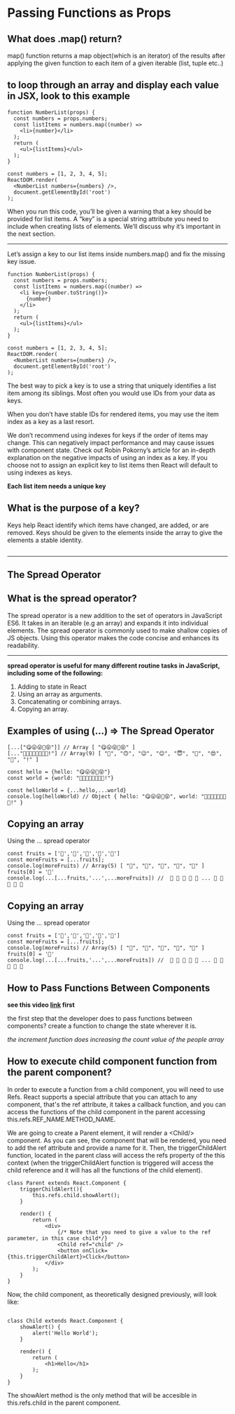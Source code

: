 # Passing Functions as Props

## What does .map() return?
map() function returns a map object(which is an iterator) of the results after applying the given function to each item of a given iterable (list, tuple etc..)

## to loop through an array and display each value in JSX, look to this example

~~~
function NumberList(props) {
  const numbers = props.numbers;
  const listItems = numbers.map((number) =>
    <li>{number}</li>
  );
  return (
    <ul>{listItems}</ul>
  );
}

const numbers = [1, 2, 3, 4, 5];
ReactDOM.render(
  <NumberList numbers={numbers} />,
  document.getElementById('root')
);
~~~
When you run this code, you’ll be given a warning that a key should be provided for list items. A “key” is a special string attribute you need to include when creating lists of elements. We’ll discuss why it’s important in the next section.

___
Let’s assign a key to our list items inside numbers.map() and fix the missing key issue.
~~~
function NumberList(props) {
  const numbers = props.numbers;
  const listItems = numbers.map((number) =>
    <li key={number.toString()}>
      {number}
    </li>
  );
  return (
    <ul>{listItems}</ul>
  );
}

const numbers = [1, 2, 3, 4, 5];
ReactDOM.render(
  <NumberList numbers={numbers} />,
  document.getElementById('root')
);
~~~



The best way to pick a key is to use a string that uniquely identifies a list item among its siblings. Most often you would use IDs from your data as keys.

When you don’t have stable IDs for rendered items, you may use the item index as a key as a last resort.

We don’t recommend using indexes for keys if the order of items may change. This can negatively impact performance and may cause issues with component state. Check out Robin Pokorny’s article for an in-depth explanation on the negative impacts of using an index as a key. If you choose not to assign an explicit key to list items then React will default to using indexes as keys.

**Each list item needs a unique key**

## What is the purpose of a key?

Keys help React identify which items have changed, are added, or are removed. Keys should be given to the elements inside the array to give the elements a stable identity.


~~~
~~~
___

## **The Spread Operator**

## What is the spread operator?


The spread operator is a new addition to the set of operators in JavaScript ES6. It takes in an iterable (e.g an array) and expands it into individual elements. The spread operator is commonly used to make shallow copies of JS objects. Using this operator makes the code concise and enhances its readability.

---

**spread operator is useful for many different routine tasks in JavaScript, including some of the following:**

1) Adding to state in React
1) Using an array as arguments.
1) Concatenating or combining arrays.
1) Copying an array.


## Examples of using (…) => The Spread Operator

~~~
[...["😋😛😜🤪😝"]] // Array [ "😋😛😜🤪😝" ]
[..."🙂🙃😉😊😇🥰😍🤩!"] // Array(9) [ "🙂", "🙃", "😉", "😊", "😇", "🥰", "😍", "🤩", "!" ]

const hello = {hello: "😋😛😜🤪😝"}
const world = {world: "🙂🙃😉😊😇🥰😍🤩!"}

const helloWorld = {...hello,...world}
console.log(helloWorld) // Object { hello: "😋😛😜🤪😝", world: "🙂🙃😉😊😇🥰😍🤩!" }
~~~

## Copying an array
Using the … spread operator 
~~~
const fruits = ['🍏','🍊','🍌','🍉','🍍']
const moreFruits = [...fruits];
console.log(moreFruits) // Array(5) [ "🍏", "🍊", "🍌", "🍉", "🍍" ]
fruits[0] = '🍑'
console.log(...[...fruits,'...',...moreFruits]) //  🍑 🍊 🍌 🍉 🍍 ... 🍏 🍊 🍌 🍉 🍍
~~~

## Copying an array
Using the … spread operator
~~~
const fruits = ['🍏','🍊','🍌','🍉','🍍']
const moreFruits = [...fruits];
console.log(moreFruits) // Array(5) [ "🍏", "🍊", "🍌", "🍉", "🍍" ]
fruits[0] = '🍑'
console.log(...[...fruits,'...',...moreFruits]) //  🍑 🍊 🍌 🍉 🍍 ... 🍏 🍊 🍌 🍉 🍍
~~~

## How to Pass Functions Between Components

**see this video [link](https://youtu.be/c05OL7XbwXU) first**

 the first step that the developer does to pass functions between components? create a function to change the state wherever it is.

 *the increment function does increasing the count value of the people array*

 ## How to execute child component function from the parent component?

 
In order to execute a function from a child component, you will need to use Refs. React supports a special attribute that you can attach to any component, that's the ref attribute, it takes a callback function, and you can access the functions of the child component in the parent accessing this.refs.REF_NAME.METHOD_NAME.

We are going to create a Parent element, it will render a \<Child/> component. As you can see, the component that will be rendered, you need to add the ref attribute and provide a name for it. Then, the triggerChildAlert function, located in the parent class will access the refs property of the this context (when the triggerChildAlert function is triggered will access the child reference and it will has all the functions of the child element).


~~~
class Parent extends React.Component {
    triggerChildAlert(){
        this.refs.child.showAlert();
    }

    render() {
        return (
            <div>
                {/* Note that you need to give a value to the ref parameter, in this case child*/}
                <Child ref="child" />
                <button onClick={this.triggerChildAlert}>Click</button>
            </div>
        );
    }
}
~~~
Now, the child component, as theoretically designed previously, will look like:

~~~

class Child extends React.Component {
    showAlert() {
        alert('Hello World');
    }

    render() {
        return (
            <h1>Hello</h1>
        );
    }
}
~~~

The showAlert method is the only method that will be accesible in this.refs.child in the parent component.


